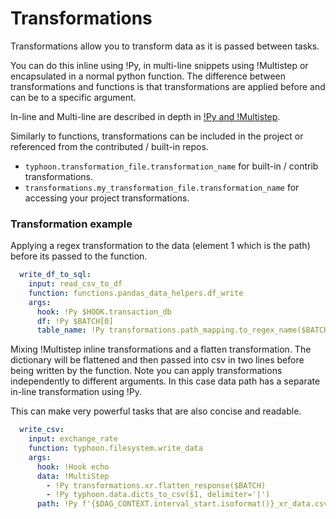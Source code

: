 # Transformations

Transformations allow you to transform data as it is passed between tasks.

You can do this inline using !Py, in multi-line snippets using !Multistep or encapsulated in a normal python function.  The difference between transformations and functions is that transformations are applied before and can be to a specific argument.

In-line and Multi-line are described in depth in [!Py and !Multistep][1].

Similarly to functions, transformations can be included in the project or referenced from the contributed / built-in repos. 

- `typhoon.transformation_file.transformation_name` for built-in / contrib transformations.
- `transformations.my_transformation_file.transformation_name` for accessing your project transformations. 


### Transformation example

Applying a regex transformation to the data (element 1 which is the path) before its passed to the function. 
```YAML
  write_df_to_sql:
    input: read_csv_to_df
    function: functions.pandas_data_helpers.df_write
    args:
      hook: !Py $HOOK.transaction_db
      df: !Py $BATCH[0]
      table_name: !Py transformations.path_mapping.to_regex_name($BATCH[1])
```

Mixing !Multistep inline transformations and a flatten transformation. The dictionary will be flattened and then passed into csv in two lines before being written by the function. Note you can apply transformations independently to different arguments. In this case data path has a separate in-line transformation using !Py. 

This can make very powerful tasks that are also concise and readable.  

```YAML
  write_csv:
    input: exchange_rate
    function: typhoon.filesystem.write_data
    args:
      hook: !Hook echo
      data: !MultiStep
        - !Py transformations.xr.flatten_response($BATCH)
        - !Py typhoon.data.dicts_to_csv($1, delimiter='|')
      path: !Py f'{$DAG_CONTEXT.interval_start.isoformat()}_xr_data.csv'
```



[1]: py-multistep.html